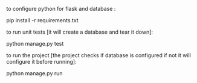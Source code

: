 to configure python for flask and database :

pip install -r requirements.txt

to run unit tests [it will create a database and tear it down]:

python manage.py test

to run the project [the project checks if database is configured if not it will configure it before running]:

python manage.py run
